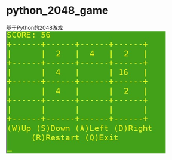 # python_2048_game
基于Python的2048游戏
![游戏页面](https://github.com/HaijunMa/python_2048_game/blob/master/1.jpg)

